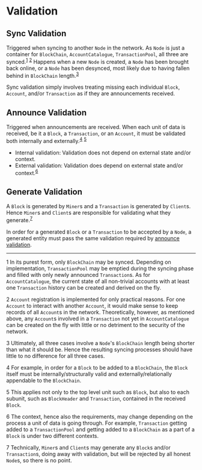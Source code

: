 # Validation

## Sync Validation

Triggered when syncing to another `Node` in the network. As `Node` is just a
container for `BlockChain`, `AccountCatalogue`, `TransactionPool`,
all three are synced.<sup>[1](#footnote_01)</sup> <sup>[2](#footnote_02)</sup>
Happens when a new `Node` is created, a `Node` has been brought back online,
or a `Node` has been desynced, most likely due to having fallen behind in
`BlockChain` length.<sup>[3](#footnote_03)</sup>

Sync validation simply involves treating missing each individual `Block`,
`Account`, and/or `Transaction` as if they are announcements received.

## Announce Validation

Triggered when announcements are received. When each unit of data
is received, be it a `Block`, a `Transaction`, or an `Account`,
it must be validated both internally and
externally.<sup>[4](#footnote_04)</sup> <sup>[5](#footnote_05)</sup>

* Internal validation: Validation does not depend on external state
  and/or context.
* External validation: Validation does depend on external state
  and/or context.<sup>[6](#footnote_06)</sup>

## Generate Validation

A `Block` is generated by `Miner`s and a `Transaction` is generated
by `Client`s. Hence `Miner`s and `Client`s are responsible for
validating what they generate.<sup>[7](#footnote_07)</sup>

In order for a generated `Block` or a `Transaction` to be
accepted by a `Node`, a generated entity must pass the same validation
required by [announce validation](#announce-validation).

----

<a name="footnote_01">1</a>
In its purest form, only `BlockChain` may be synced. Depending on
implementation, `TransactionPool` may be emptied during the syncing phase
and filled with only newly announced `Transaction`s. As for `AccountCatalogue`,
the current state of all non-trivial accounts with at least
one `Transaction` history can be created and derived on the fly.

<a name="footnote_02">2</a>
`Account` registration is implemented for only practical reasons.
For one `Account` to interact with another `Account`, it would make sense
to keep records of all `Account`s in the network. Theoretically, however,
as mentioned above, any `Account`s involved in a `Transaction` not yet
in `AccountCatalogue` can be created on the fly with little or
no detriment to the security of the network.

<a name="footnote_03">3</a>
Ultimately, all three cases involve a `Node`'s `BlockChain` length being
shorter than what it should be. Hence the resulting syncing processes
should have little to no difference for all three cases.

<a name="footnote_04">4</a>
For example, in order for a `Block` to be added to a `BlockChain`, the `Block`
itself must be internally/structurally valid and externally/relationally appendable to the `BlockChain`.

<a name="footnote_05">5</a>
This applies not only to the top level unit such as `Block`, but also
to each subunit, such as `BlockHeader` and `Transaction`, contained
in the received `Block`.

<a name="footnote_06">6</a>
The context, hence also the requirements, may change depending on
the process a unit of data is going through. For example, `Transaction`
getting added to a `TransactionPool` and getting added to a `BlockChain`
as a part of a `Block` is under two different contexts.

<a name="footnote_07">7</a>
Technically, `Miner`s and `Client`s may generate any `Block`s and/or
`Transaction`s, doing away with validation, but will be rejected
by all honest `Node`s, so there is no point.